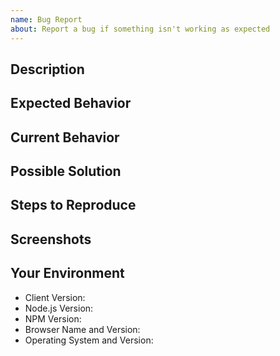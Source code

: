 ```yaml
---
name: Bug Report
about: Report a bug if something isn't working as expected
---
```


<!-- Make sure to include as much information as possible so we can fix it as quickly as possible. -->
<!-- If you know how to fix this bug, please open a pull request on https://github.com/Typeform/js-api-client/compare/?template=bugs.md -->
<!-- If you can't answer some sections, please delete them -->

## Description

<!-- Provide a description of this bug -->

## Expected Behavior

<!-- Tell us what should happen -->

## Current Behavior

<!-- Tell us what happens instead -->

## Possible Solution

<!-- Suggest a fix or reason for this bug -->

## Steps to Reproduce

<!-- Provide a link to a live example or steps to reproduce this bug -->

## Screenshots

<!-- Add screenshots of this bug -->

## Your Environment

<!-- Include as many relevant details about the environment you experienced the bug in -->

- Client Version:
- Node.js Version:
- NPM Version:
- Browser Name and Version:
- Operating System and Version:
